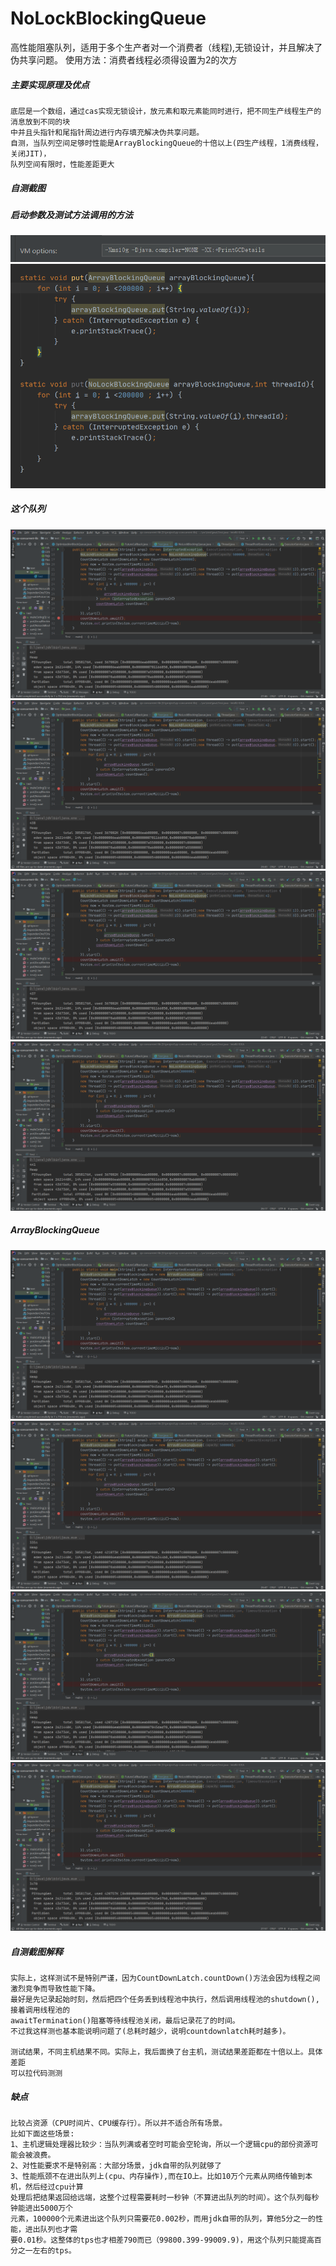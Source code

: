 # NoLockBlockingQueue
  高性能阻塞队列，适用于多个生产者对一个消费者（线程),无锁设计，并且解决了伪共享问题。
  使用方法：消费者线程必须得设置为2的次方
##### 主要实现原理及优点
    底层是一个数组，通过cas实现无锁设计，放元素和取元素能同时进行，把不同生产线程生产的消息放到不同的块
    中并且头指针和尾指针周边进行内存填充解决伪共享问题。
    自测，当队列空间足够时性能是ArrayBlockingQueue的十倍以上(四生产线程，1消费线程，关闭JIT)，
    队列空间有限时，性能差距更大
    
##### 自测截图
##### 启动参数及测试方法调用的方法
![mine](https://github.com/65487123/zp-concurrent-lib/raw/master/picture/param.png)
![mine](https://github.com/65487123/zp-concurrent-lib/raw/master/picture/method.png)
##### 这个队列
![mine](https://github.com/65487123/zp-concurrent-lib/raw/master/picture/mine1.png)
![mine](https://github.com/65487123/zp-concurrent-lib/raw/master/picture/mine2.png)
![mine](https://github.com/65487123/zp-concurrent-lib/raw/master/picture/mine3.png)
![mine](https://github.com/65487123/zp-concurrent-lib/raw/master/picture/mine4.png)
##### ArrayBlockingQueue
![juc](https://github.com/65487123/zp-concurrent-lib/raw/master/picture/jdk1.png)
![juc](https://github.com/65487123/zp-concurrent-lib/raw/master/picture/jdk2.png)
![juc](https://github.com/65487123/zp-concurrent-lib/raw/master/picture/jdk3.png)
![juc](https://github.com/65487123/zp-concurrent-lib/raw/master/picture/jdk4.png)
##### 自测截图解释

    实际上，这样测试不是特别严谨，因为CountDownLatch.countDown()方法会因为线程之间激烈竞争而导致性能下降。
    最好是先记录起始时刻，然后把四个任务丢到线程池中执行，然后调用线程池的shutdown(),接着调用线程池的
    awaitTermination()阻塞等待线程池关闭，最后记录花了的时间。
    不过我这样测也基本能说明问题了(总耗时越少，说明countdownlatch耗时越多)。  
    
    测试结果，不同主机结果不同。实际上，我后面换了台主机，测试结果差距都在十倍以上。具体差距
    可以拉代码测测

##### 缺点
    比较占资源（CPU时间片、CPU缓存行）。所以并不适合所有场景。
    比如下面这些场景:
    1、主机逻辑处理器比较少：当队列满或者空时可能会空轮询，所以一个逻辑cpu的部份资源可能会被浪费。
    2、对性能要求不是特别高：大部分场景，jdk自带的队列就够了
    3、性能瓶颈不在进出队列上(cpu、内存操作),而在IO上。比如10万个元素从网络传输到本机，然后经过cpu计算
    处理后把结果返回给远端，这整个过程需要耗时一秒钟（不算进出队列的时间）。这个队列每秒钟能进出5000万个
    元素，100000个元素进出这个队列只需要花0.002秒，而用jdk自带的队列，算他5分之一的性能，进出队列也才需
    要0.01秒。这整体的tps也才相差790而已（99800.399-99009.9)，用这个队列只能提高百分之一左右的tps。

    
